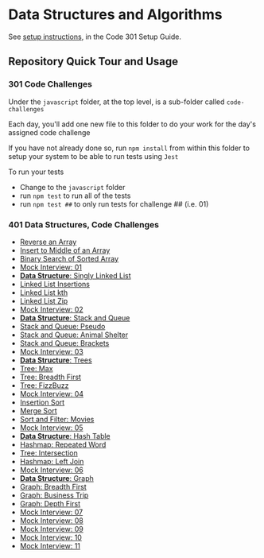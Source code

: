 # Data Structures and Algorithms

See [setup instructions](https://codefellows.github.io/setup-guide/code-301/3-code-challenges), in the Code 301 Setup Guide.

## Repository Quick Tour and Usage

### 301 Code Challenges

Under the `javascript` folder, at the top level, is a sub-folder called `code-challenges`

Each day, you'll add one new file to this folder to do your work for the day's assigned code challenge

If you have not already done so, run `npm install` from within this folder to setup your system to be able to run tests using `Jest`

To run your tests

- Change to the `javascript` folder
- run `npm test` to run all of the tests
- run `npm test ##` to only run tests for challenge ## (i.e. 01)

### 401 Data Structures, Code Challenges

- [Reverse an Array](/javascript/advanced-code-challenges/challenge-01/README.md)
- [Insert to Middle of an Array](/javascript/advanced-code-challenges/challenge-02/README.md)
- [Binary Search of Sorted Array](/javascript/advanced-code-challenges/challenge-03/README.md)
- [Mock Interview: 01](/javascript/advanced-code-challenges/challenge-04/README.md)
- [__Data Structure__: Singly Linked List](/javascript/advanced-code-challenges/challenge-05/README.md)
- [Linked List Insertions](/javascript/advanced-code-challenges/challenge-06/README.md)
- [Linked List kth](/javascript/advanced-code-challenges/challenge-07/README.md)
- [Linked List Zip](/javascript/advanced-code-challenges/challenge-08/README.md)
- [Mock Interview: 02](/javascript/advanced-code-challenges/challenge-09/README.md)
- [__Data Structure__: Stack and Queue](/javascript/advanced-code-challenges/challenge-10/README.md)
- [Stack and Queue: Pseudo](/javascript/advanced-code-challenges/challenge-11/README.md)
- [Stack and Queue: Animal Shelter](/javascript/advanced-code-challenges/challenge-12/README.md)
- [Stack and Queue: Brackets](/javascript/advanced-code-challenges/challenge-13/README.md)
- [Mock Interview: 03](/javascript/advanced-code-challenges/challenge-14/README.md)
- [__Data Structure__: Trees](/javascript/advanced-code-challenges/challenge-15/README.md)
- [Tree: Max](/javascript/advanced-code-challenges/challenge-16/README.md)
- [Tree: Breadth First](/javascript/advanced-code-challenges/challenge-17/README.md)
- [Tree: FizzBuzz](/javascript/advanced-code-challenges/challenge-18/README.md)
- [Mock Interview: 04](/javascript/advanced-code-challenges/challenge-19/README.md)
- [Insertion Sort](/javascript/advanced-code-challenges/challenge-26/README.md)
- [Merge Sort](/javascript/advanced-code-challenges/challenge-27/README.md)
- [Sort and Filter: Movies](/javascript/advanced-code-challenges/challenge-28/README.md)
- [Mock Interview: 05](/javascript/advanced-code-challenges/challenge-29/README.md)
- [__Data Structure__: Hash Table](/javascript/advanced-code-challenges/challenge-30/README.md)
- [Hashmap: Repeated Word](/javascript/advanced-code-challenges/challenge-31/README.md)
- [Tree: Intersection](/javascript/advanced-code-challenges/challenge-32/README.md)
- [Hashmap: Left Join](/javascript/advanced-code-challenges/challenge-33/README.md)
- [Mock Interview: 06](/javascript/advanced-code-challenges/challenge-34/README.md)
- [__Data Structure__: Graph](/javascript/advanced-code-challenges/challenge-35/README.md)
- [Graph: Breadth First](/javascript/advanced-code-challenges/challenge-36/README.md)
- [Graph: Business Trip](/javascript/advanced-code-challenges/challenge-37/README.md)
- [Graph: Depth First](/javascript/advanced-code-challenges/challenge-38/README.md)
- [Mock Interview: 07](/javascript/advanced-code-challenges/challenge-39/README.md)
- [Mock Interview: 08](/javascript/advanced-code-challenges/challenge-41/README.md)
- [Mock Interview: 09](/javascript/advanced-code-challenges/challenge-42/README.md)
- [Mock Interview: 10](/javascript/advanced-code-challenges/challenge-43/README.md)
- [Mock Interview: 11](/javascript/advanced-code-challenges/challenge-44/README.md)
